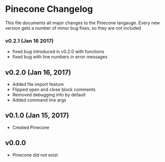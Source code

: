 # Pinecone Changelog
This file documents all major changes to the Pinecone langauge.
Every new version gets a number of minor bug fixes, so they are not included

### v0.2.1 (Jan 16 2017)
* fixed bug introduced in v0.2.0 with functions
* fixed bug with line numbers in error messages

## v0.2.0 (Jan 16, 2017)

* Added file import feature
* Flipped open and close block comments
* Removed debugging info by default
* Added command line args

## v0.1.0 (Jan 15, 2017)

* Created Pinecone

## v0.0.0

* Pinecone did not exist
